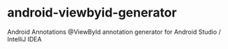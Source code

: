 android-viewbyid-generator
==========================

Android Annotations @ViewById annotation generator for Android Studio / IntelliJ IDEA 
